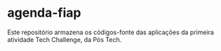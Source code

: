 # agenda-fiap

Este repositório armazena os códigos-fonte das aplicações da primeira atividade Tech Challenge, da Pós Tech.
